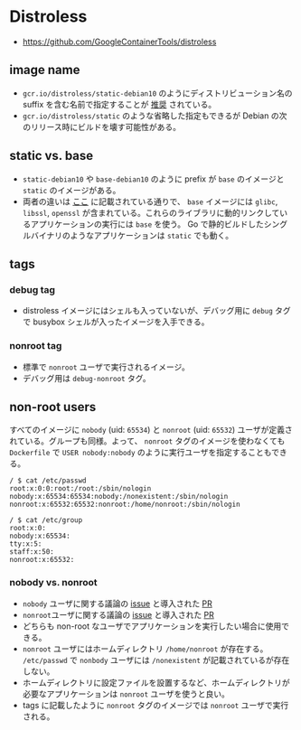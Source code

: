 # Distroless

- https://github.com/GoogleContainerTools/distroless

## image name

- `gcr.io/distroless/static-debian10` のようにディストリビューション名の suffix を含む名前で指定することが [推奨](https://github.com/GoogleContainerTools/distroless#base-operating-system) されている。
- `gcr.io/distroless/static` のような省略した指定もできるが Debian の次のリリース時にビルドを壊す可能性がある。

## static vs. base

- `static-debian10` や `base-debian10` のように prefix が `base` のイメージと `static` のイメージがある。
- 両者の違いは [ここ](https://github.com/GoogleContainerTools/distroless/blob/main/base/README.md) に記載されている通りで、 `base` イメージには `glibc`, `libssl`, `openssl` が含まれている。これらのライブラリに動的リンクしているアプリケーションの実行には `base` を使う。 Go で静的ビルドしたシングルバイナリのようなアプリケーションは `static` でも動く。

## tags

### debug tag

- distroless イメージにはシェルも入っていないが、デバッグ用に `debug` タグで busybox シェルが入ったイメージを入手できる。

### nonroot tag

- 標準で `nonroot` ユーザで実行されるイメージ。
- デバッグ用は `debug-nonroot` タグ。

## non-root users

すべてのイメージに `nobody` (uid: `65534`) と `nonroot` (uid: `65532`) ユーザが定義されている。グループも同様。よって、 `nonroot` タグのイメージを使わなくても `Dockerfile` で `USER nobody:nobody` のように実行ユーザを指定することもできる。

```
/ $ cat /etc/passwd
root:x:0:0:root:/root:/sbin/nologin
nobody:x:65534:65534:nobody:/nonexistent:/sbin/nologin
nonroot:x:65532:65532:nonroot:/home/nonroot:/sbin/nologin

/ $ cat /etc/group
root:x:0:
nobody:x:65534:
tty:x:5:
staff:x:50:
nonroot:x:65532:
```

### nobody vs. nonroot

- `nobody` ユーザに関する議論の [issue](https://github.com/GoogleContainerTools/distroless/issues/332) と導入された [PR](https://github.com/GoogleContainerTools/distroless/pull/368)
- `nonroot`ユーザに関する議論の [issue](https://github.com/GoogleContainerTools/distroless/issues/235) と導入された [PR](https://github.com/GoogleContainerTools/distroless/pull/335)
- どちらも non-root なユーザでアプリケーションを実行したい場合に使用できる。
- `nonroot` ユーザにはホームディレクトリ `/home/nonroot` が存在する。 `/etc/passwd` で `nonbody` ユーザには `/nonexistent` が記載されているが存在しない。
- ホームディレクトリに設定ファイルを設置するなど、ホームディレクトリが必要なアプリケーションは `nonroot` ユーザを使うと良い。
- tags に記載したように `nonroot` タグのイメージでは `nonroot` ユーザで実行される。

